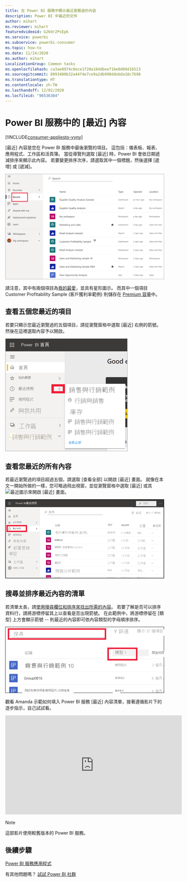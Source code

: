 ```yaml
---
title: 在 Power BI 服務中顯示最近瀏覽過的內容
description: Power BI 中最近的文件
author: mihart
ms.reviewer: mihart
featuredvideoid: G26dr2PsEpk
ms.service: powerbi
ms.subservice: powerbi-consumer
ms.topic: how-to
ms.date: 11/24/2020
ms.author: mihart
LocalizationGroup: Common tasks
ms.openlocfilehash: ca3ae0974c0ece1f20a104dbeef1be0d89d1b523
ms.sourcegitcommit: 8993400b32a44f4e7ce9a2db998ddebda18c7698
ms.translationtype: HT
ms.contentlocale: zh-TW
ms.lasthandoff: 12/02/2020
ms.locfileid: "96536384"
---
```

# <a name="recent-content-in-the-power-bi-service"></a>Power BI 服務中的 [最近]  內容

[!INCLUDE[consumer-appliesto-yyny](../includes/consumer-appliesto-yyny.md)]

[最近] 內容是您在 Power BI 服務中最後瀏覽的項目。 這包括：儀表板、報表、應用程式、工作區和活頁簿。 當從導覽列選取 [最近] 時，Power BI 會依日期遞減排序來顯示此內容。  若要變更排序次序，請選取其中一個標題，然後選擇 [遞增] 或 [遞減]。


![最近內容視窗](./media/end-user-recent/power-bi-recents.png)

請注意，其中有兩個項目為[我的最愛](end-user-favorite.md)，並具有星形圖示。 而其中一個項目 Customer Profitability Sample (客戶獲利率範例) 則儲存在 [Premium 容量](end-user-license.md)中。

## <a name="see-your-five-most-recents"></a>查看五個您最近的項目

若要只顯示您最近瀏覽過的五個項目，請從瀏覽窗格中選取 [最近] 右側的箭號。  然後在這裡選取內容予以開啟。 

![最近內容飛出視窗](./media/end-user-recent/power-bi-recent-fly-out.png)

## <a name="see-all-of-your-recent-content"></a>查看您最近的所有內容

若最近瀏覽過的項目超過五個，請選取 [查看全部] 以開啟 [最近] 畫面。 就像在本文一開始所做的一樣，您可略過飛出視窗，並從瀏覽窗格中選取 [最近] 或其![最近圖示](./media/end-user-recent/power-bi-icon.png)來開啟 [最近] 畫面。

![顯示所有最近內容](./media/end-user-recent/power-bi-admin-recent.png)


## <a name="search-and-sort-your-list-of-recent-content"></a>搜尋並排序最近內容的清單

若清單太長，請[使用搜尋欄位和排序來找出所需的內容](end-user-search-sort.md)。 若要了解是否可以排序資料行，請將游標停留其上以查看是否出現箭號。 在此範例中，將游標停留在 [類型] 上方會顯示箭號 -- 則最近的內容即可依內容類型的字母順序排序。 

![顯示搜尋欄位與排序箭號的螢幕擷取畫面](./media/end-user-recent/power-bi-recent-sort-search.png)

觀看 Amanda 示範如何填入 Power BI 服務 [最近] 內容清單，接著遵循影片下的逐步指示，自己試試看。

<iframe width="560" height="315" src="https://www.youtube.com/embed/G26dr2PsEpk" frameborder="0" allowfullscreen></iframe>

> [!NOTE]
> 這部影片使用較舊版本的 Power BI 服務。

<!--
## Actions available from the **Recent** content list
The actions available to you will depend on the settings assigned by the content *designer*. Some of your options may include:
* Select the star icon to [favorite a dashboard, report, or app](end-user-favorite.md) ![star icon](./media/end-user-shared-with-me/power-bi-star-icon.png).
* Some dashboards and reports can be re-shared  ![share icon](./media/end-user-shared-with-me/power-bi-share-icon-new.png).
* [Open the report in Excel](end-user-export.md) ![export to Excel icon](./media/end-user-shared-with-me/power-bi-excel.png) 
* [View insights](end-user-insights.md) that Power BI finds in the data ![insights icon](./media/end-user-shared-with-me/power-bi-insights.png). -->





## <a name="next-steps"></a>後續步驟
[Power BI 服務應用程式](end-user-apps.md)

有其他問題嗎？ [試試 Power BI 社群](https://community.powerbi.com/)

